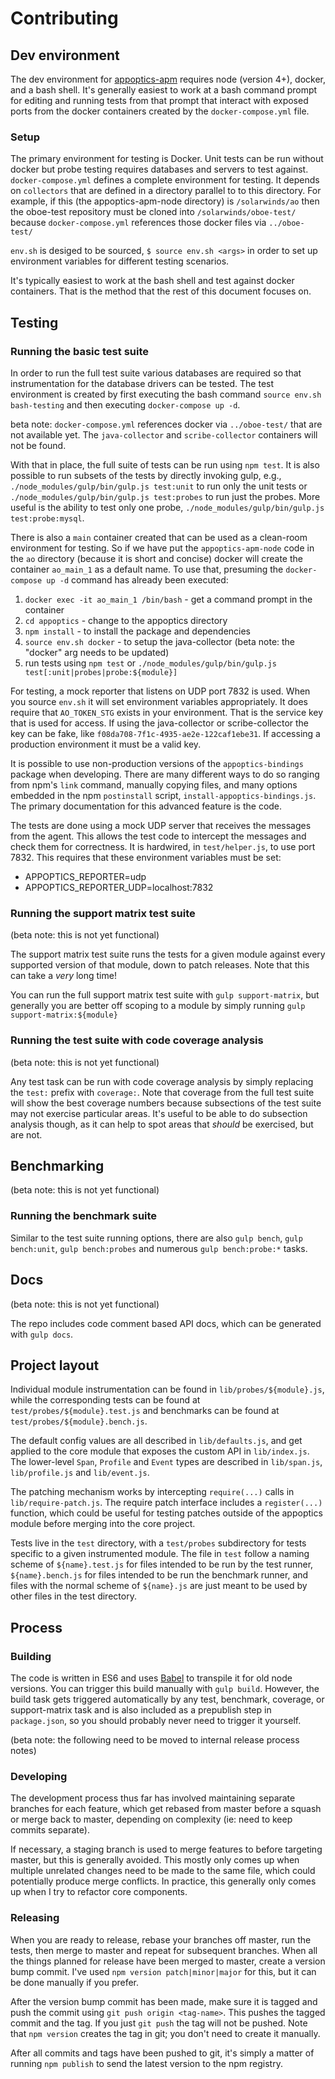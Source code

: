 # Contributing

## Dev environment

The dev environment for [appoptics-apm](https://github.com/appoptics/appoptics-apm-node) requires node (version 4+), docker, and a bash shell. It's generally easiest to work at a bash command prompt for editing and running tests from that prompt that interact with exposed ports from the docker containers created by the `docker-compose.yml` file.


### Setup

The primary environment for testing is Docker. Unit tests can be run without docker but probe testing requires databases and servers to test against. `docker-compose.yml` defines a complete environment for testing. It depends on `collectors` that are defined in a directory parallel to to this directory. For example, if this (the
appoptics-apm-node directory) is `/solarwinds/ao` then the oboe-test repository must be cloned into `/solarwinds/oboe-test/` because `docker-compose.yml` references those docker files via `../oboe-test/`

`env.sh` is desiged to be sourced, `$ source env.sh <args>` in order to set up environment variables for different testing scenarios.

It's typically easiest to work at the bash shell and test against docker containers. That is the method that the rest of this document focuses on.

## Testing

### Running the basic test suite

In order to run the full test suite various databases are required so that instrumentation for the database drivers can be tested. The test environment is created by first executing the bash command `source env.sh bash-testing` and then executing `docker-compose up -d`.

beta note: `docker-compose.yml` references docker via `../oboe-test/` that are not available yet. The `java-collector` and `scribe-collector` containers will not be found.

With that in place, the full suite of tests can be run using `npm test`. It is also possible to run subsets of the tests by directly invoking gulp, e.g., `./node_modules/gulp/bin/gulp.js test:unit` to run only the unit tests or `./node_modules/gulp/bin/gulp.js test:probes` to run just the probes. More useful is the ability to test only one probe, `./node_modules/gulp/bin/gulp.js test:probe:mysql`.

There is also a `main` container created that can be used as a clean-room environment for testing. So if we have put the `appoptics-apm-node` code in the `ao` directory (because it is short and concise) docker will create the container `ao_main_1` as a default name. To use that, presuming the `docker-compose up -d` command has already been executed:

1. `docker exec -it ao_main_1 /bin/bash` - get a command prompt in the container
2. `cd appoptics` - change to the appoptics directory
3. `npm install` - to install the package and dependencies
4. `source env.sh docker` - to setup the java-collector (beta note: the "docker" arg needs to be updated)
5. run tests using `npm test` or `./node_modules/gulp/bin/gulp.js test[:unit|probes|probe:${module}]`


For testing, a mock reporter that listens on UDP port 7832 is used. When you source `env.sh` it will set environment variables appropriately. It does require that `AO_TOKEN_STG` exists in your environment. That is the service key that is used for access.  If using the java-collector or scribe-collector the key can be fake, like `f08da708-7f1c-4935-ae2e-122caf1ebe31`. If accessing a production environment it must be a valid key.


It is possible to use non-production versions of the `appoptics-bindings` package when developing. There are many different ways to do so ranging from npm's `link` command, manually copying files, and many options embedded in the npm `postinstall` script, `install-appoptics-bindings.js`. The primary documentation for this advanced feature is the code.


The tests are done using a mock UDP server that receives the messages from the agent. This allows the test code to intercept the messages and check them for correctness. It is hardwired, in `test/helper.js`, to use port 7832. This requires that these environment variables must be set:
- APPOPTICS\_REPORTER=udp
- APPOPTICS\_REPORTER_UDP=localhost:7832


### Running the support matrix test suite

(beta note: this is not yet functional)

The support matrix test suite runs the tests for a given module against every
supported version of that module, down to patch releases. Note that this can
take a *very* long time!

You can run the full support matrix test suite with `gulp support-matrix`,
but generally you are better off scoping to a module by simply running
`gulp support-matrix:${module}`

### Running the test suite with code coverage analysis

(beta note: this is not yet functional)

Any test task can be run with code coverage analysis by simply replacing the
`test:` prefix with `coverage:`. Note that coverage from the full test suite
will show the best coverage numbers because subsections of the test suite may
not exercise particular areas. It's useful to be able to do subsection analysis
though, as it can help to spot areas that *should* be exercised, but are not.

## Benchmarking

(beta note: this is not yet functional)

### Running the benchmark suite

Similar to the test suite running options, there are also `gulp bench`,
`gulp bench:unit`, `gulp bench:probes` and numerous `gulp bench:probe:*` tasks.

## Docs

(beta note: this is not yet functional)

The repo includes code comment based API docs, which can be generated with
`gulp docs`.

## Project layout

Individual module instrumentation can be found in `lib/probes/${module}.js`,
while the corresponding tests can be found at `test/probes/${module}.test.js`
and benchmarks can be found at `test/probes/${module}.bench.js`.

The default config values are all described in `lib/defaults.js`, and get
applied to the core module that exposes the custom API in `lib/index.js`.
The lower-level `Span`, `Profile` and `Event` types are described in
`lib/span.js`, `lib/profile.js` and `lib/event.js`.

The patching mechanism works by intercepting `require(...)` calls in
`lib/require-patch.js`. The require patch interface includes a `register(...)`
function, which could be useful for testing patches outside of the appoptics
module before merging into the core project.

Tests live in the `test` directory, with a `test/probes` subdirectory for tests
specific to a given instrumented module. The file in `test` follow a naming
scheme of `${name}.test.js` for files intended to be run by the test runner,
`${name}.bench.js` for files intended to be run the benchmark runner, and files
with the normal scheme of `${name}.js` are just meant to be used by other files
in the test directory.

## Process

### Building

The code is written in ES6 and uses [Babel](http://babeljs.io) to transpile it
for old node versions. You can trigger this build manually with `gulp build`.
However, the build task gets triggered automatically by any test, benchmark,
coverage, or support-matrix task and is also included as a prepublish step in
`package.json`, so you should probably never need to trigger it yourself.

(beta note: the following need to be moved to internal release process notes)

### Developing

The development process thus far has involved maintaining separate branches
for each feature, which get rebased from master before a squash or merge back
to master, depending on complexity (ie: need to keep commits separate).

If necessary, a staging branch is used to merge features to before targeting
master, but this is generally avoided. This mostly only comes up when multiple
unrelated changes need to be made to the same file, which could potentially
produce merge conflicts. In practice, this generally only comes up when I try
to refactor core components.

### Releasing

When you are ready to release, rebase your branches off master, run the tests,
then merge to master and repeat for subsequent branches. When all the things
planned for release have been merged to master, create a version bump commit.
I've used `npm version patch|minor|major` for this, but it can be done manually
if you prefer.

After the version bump commit has been made, make sure it is tagged and push the
commit using `git push origin <tag-name>`. This pushes the tagged commit and the tag. If
you just `git push` the tag will not be pushed. Note that `npm version` creates the
tag in git; you don't need to create it manually.

After all commits and tags have been pushed to git, it's simply a matter of
running `npm publish` to send the latest version to the npm registry.

